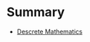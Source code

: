 # Summary

<!-- * [Introduction](first_page.md) -->
* [Descrete Mathematics](Discrete_Mathematics/README.md)
